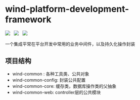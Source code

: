 # wind-platform-development-framework

![](https://img.shields.io/badge/license-Apache-blue.svg) &nbsp; ![](https://img.shields.io/badge/coverage-100%25-green.svg) &nbsp;
![](https://img.shields.io/badge/code%20quality-4.2-orange.svg) &nbsp;

一个集成平常在平台开发中常用的业务中间件，以及持久化操作封装

## 项目结构

 - wind-common : 各种工具类、公共对象
 - wind-common-config: 封装公共配置
 - wind-common-core: 缓存类，数据库操作类的父抽象
 - wind-common-web: controller层的公共模块
 
 
